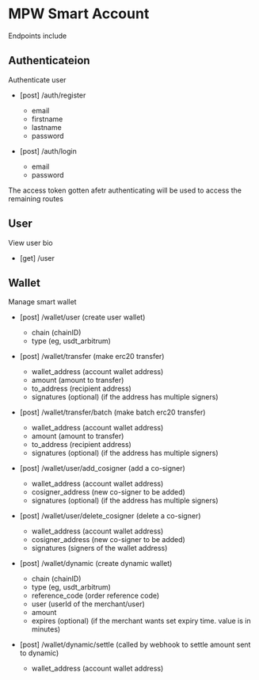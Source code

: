 # MPW Smart Account

<!--  -->

Endpoints include

## Authenticateion

Authenticate user

- [post] /auth/register
  - email
  - firstname
  - lastname
  - password
  
- [post] /auth/login
  - email
  - password

The access token gotten afetr authenticating will be used to access the remaining routes

## User

View user bio

- [get] /user

## Wallet

Manage smart wallet

- [post] /wallet/user (create user wallet)
  - chain (chainID)
  - type (eg, usdt_arbitrum)
  
- [post] /wallet/transfer (make erc20 transfer)
  - wallet_address (account wallet address)
  - amount (amount to transfer)
  - to_address (recipient address)
  - signatures (optional) (if the address has multiple signers)
  
- [post] /wallet/transfer/batch (make batch erc20 transfer)
  - wallet_address (account wallet address)
  - amount (amount to transfer)
  - to_address (recipient address)
  - signatures (optional) (if the address has multiple signers)
  
- [post] /wallet/user/add_cosigner (add a co-signer)
  - wallet_address (account wallet address)
  - cosigner_address (new co-signer to be added)
  - signatures (optional) (if the address has multiple signers)

- [post] /wallet/user/delete_cosigner (delete a co-signer)
  - wallet_address (account wallet address)
  - cosigner_address (new co-signer to be added)
  - signatures (signers of the wallet address)
  
- [post] /wallet/dynamic (create dynamic wallet)
  - chain (chainID)
  - type (eg, usdt_arbitrum)
  - reference_code (order reference code)
  - user (userId of the merchant/user)
  - amount 
  - expires (optional) (if the merchant wants set expiry time. value is in minutes)
  
- [post] /wallet/dynamic/settle (called by webhook to settle amount sent to dynamic)
  - wallet_address (account wallet address)

